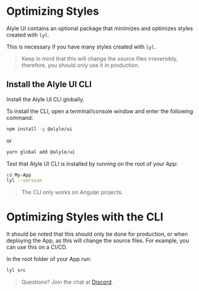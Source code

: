 # Optimizing Styles


Alyle UI contains an optional package that minimizes and optimizes styles created with `lyl`.

This is necessary if you have many styles created with `lyl`.

> Keep in mind that this will change the source files irreversibly, therefore, you should only use it in production.

## Install the Alyle UI CLI

Install the Alyle UI CLI globally.

To install the CLI, open a terminal/console window and enter the following command:


```bash
npm install -g @alyle/ui
```

or

```bash
yarn global add @alyle/ui
```

Test that Alyle UI CLI is installed by running on the root of your App:

```bash
cd My-App
lyl --version
```

> The CLI only works on Angular projects.

# Optimizing Styles with the CLI

It should be noted that this should only be done for production, or when deploying the App, as this will change the source files. For example, you can use this on a CI/CD.

In the root folder of your App run:

```bash
lyl src
```

> Questions? Join the chat at [Discord](https://discord.gg/65hMpAJ).


